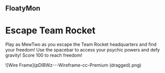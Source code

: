 ## FloatyMon

# Escape Team Rocket

Play as MewTwo as you escape the Team Rocket headquarters and find your freedom! Use the spacebar to access your psychic powers and defy gravity! Score 100 to reach freedom!

![Wire Frame](pDIBWz---Wireframe-cc-Premium (dragged).png)

